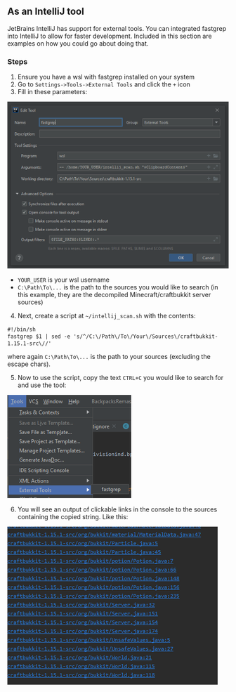 As an IntelliJ tool
-------------------

JetBrains IntelliJ has support for external tools. You can integrated fastgrep
into IntelliJ to allow for faster development. Included in this section are 
examples on how you could go about doing that.

### Steps
1. Ensure you have a wsl with fastgrep installed on your system
2. Go to `Settings->Tools->External Tools` and click the `+` icon
3. Fill in these parameters:

![](https://raw.githubusercontent.com/divisionind/fastgrep/master/intellij_tool/external_tool_example.png)

- `YOUR_USER` is your wsl username
- `C:\Path\To\...` is the path to the sources you would like to search (in this example,
  they are the decompiled Minecraft/craftbukkit server sources)
  
4. Next, create a script at `~/intellij_scan.sh` with the contents:
```shell script
#!/bin/sh
fastgrep $1 | sed -e 's/^/C:\/Path\/To\/Your\/Sources\/craftbukkit-1.15.1-src\//'
```
where again `C:\Path\To\...` is the path to your sources (excluding the escape chars).

5. Now to use the script, copy the text `CTRL+C` you would like to search for and use the tool:

![](https://raw.githubusercontent.com/divisionind/fastgrep/master/intellij_tool/usage_example.png)

6. You will see an output of clickable links in the console to the sources containing the copied string.
Like this:

![](https://raw.githubusercontent.com/divisionind/fastgrep/master/intellij_tool/output_example.png)